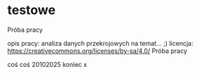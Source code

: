 # testowe

Próba pracy 


opis pracy: analiza danych przekrojowych na temat... ;)
licencja: https://creativecommons.org/licenses/by-sa/4.0/
Próba pracy

coś coś 
20102025
koniec x